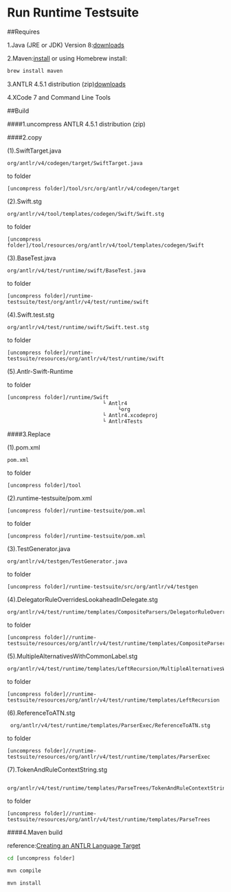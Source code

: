 # Run Runtime Testsuite

##Requires

1.Java (JRE or JDK) Version 8:[downloads](http://www.oracle.com/technetwork/java/javase/downloads/index.html)

2.Maven:[install](https://maven.apache.org/install.html) or using Homebrew install:

```bash
brew install maven
```

3.ANTLR 4.5.1 distribution (zip)[downloads](https://github.com/antlr/antlr4/archive/4.5.1.zip)

4.XCode 7 and Command Line Tools

##Build

####1.uncompress ANTLR 4.5.1 distribution (zip)

####2.copy

(1).SwiftTarget.java

```
org/antlr/v4/codegen/target/SwiftTarget.java
```
to folder

```
[uncompress folder]/tool/src/org/antlr/v4/codegen/target
```

(2).Swift.stg

```
org/antlr/v4/tool/templates/codegen/Swift/Swift.stg
```
to folder

```
[uncompress folder]/tool/resources/org/antlr/v4/tool/templates/codegen/Swift
```
(3).BaseTest.java

```
org/antlr/v4/test/runtime/swift/BaseTest.java
```
to folder

```
[uncompress folder]/runtime-testsuite/test/org/antlr/v4/test/runtime/swift
```
(4).Swift.test.stg

```
org/antlr/v4/test/runtime/swift/Swift.test.stg
```
to folder

```
[uncompress folder]/runtime-testsuite/resources/org/antlr/v4/test/runtime/swift
```
 (5).Antlr-Swift-Runtime

to folder

```
[uncompress folder]/runtime/Swift
                               └ Antlr4
                                    └org 
                               └ Antlr4.xcodeproj
                               └ Antlr4Tests  
```
   

####3.Replace 

(1).pom.xml

```
pom.xml
```
to folder

```
[uncompress folder]/tool
```
(2).runtime-testsuite/pom.xml

```
[uncompress folder]/runtime-testsuite/pom.xml
```
to folder

```
[uncompress folder]/runtime-testsuite/pom.xml
```
(3).TestGenerator.java

```
org/antlr/v4/testgen/TestGenerator.java
```
to folder

```
[uncompress folder]/runtime-testsuite/src/org/antlr/v4/testgen
```

(4).DelegatorRuleOverridesLookaheadInDelegate.stg

```
org/antlr/v4/test/runtime/templates/CompositeParsers/DelegatorRuleOverridesLookaheadInDelegate.stg
```
to folder

```
[uncompress folder]//runtime-testsuite/resources/org/antlr/v4/test/runtime/templates/CompositeParsers
```

(5).MultipleAlternativesWithCommonLabel.stg

```
org/antlr/v4/test/runtime/templates/LeftRecursion/MultipleAlternativesWithCommonLabel.stg
```
to folder

```
[uncompress folder]//runtime-testsuite/resources/org/antlr/v4/test/runtime/templates/LeftRecursion
```
(6).ReferenceToATN.stg

```
 org/antlr/v4/test/runtime/templates/ParserExec/ReferenceToATN.stg
```
to folder

```
[uncompress folder]//runtime-testsuite/resources/org/antlr/v4/test/runtime/templates/ParserExec
```
(7).TokenAndRuleContextString.stg

```
 org/antlr/v4/test/runtime/templates/ParseTrees/TokenAndRuleContextString.stg
```
to folder

```
[uncompress folder]//runtime-testsuite/resources/org/antlr/v4/test/runtime/templates/ParseTrees
```

####4.Maven build

reference:[Creating an ANTLR Language Target](https://github.com/antlr/antlr4/blob/master/doc/creating-a-language-target.md)

```bash
cd [uncompress folder]
```

```bash
mvn compile
```

```bash
mvn install
```